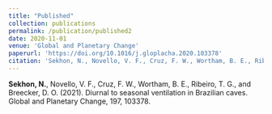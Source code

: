 ```yaml
---
title: "Published"
collection: publications
permalink: /publication/published2
date: 2020-11-01
venue: 'Global and Planetary Change'
paperurl: 'https://doi.org/10.1016/j.gloplacha.2020.103378'
citation: 'Sekhon, N., Novello, V. F., Cruz, F. W., Wortham, B. E., Ribeiro, T. G., and Breecker, D. O. (2021). &quot;Diurnal to seasonal ventilation in Brazilian caves.&quot; <i>Global and Planetary Change</i>.'
---
```

**Sekhon, N.**, Novello, V. F., Cruz, F. W., Wortham, B. E., Ribeiro, T. G., and Breecker, D. O. (2021). Diurnal to seasonal ventilation in Brazilian caves. Global and Planetary Change, 197, 103378.
